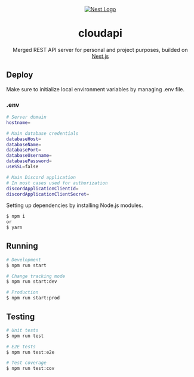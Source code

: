 <p align="center">
  <a href="https://github.com/thecodebears" target="blank"><img src="https://media.discordapp.net/attachments/997607524452798517/1003497656540217425/temp.png?width=1440&height=488" alt="Nest Logo" /></a>
</p>
    
<h1 align="center">cloudapi</h1>
 <p align="center">Merged REST API server for personal and project purposes, builded on <a href="https://nestjs.com/">Nest.js</a></p>

## Deploy

Make sure to initialize local environment variables by managing .env file.

### .env

```bash
# Server domain
hostname=

# Main database credentials
databaseHost=
databaseName=
databasePort=
databaseUsername=
databasePassword=
useSSL=false

# Main Discord application
# In most cases used for authorization
discordApplicationClientId=
discordApplicationClientSecret=

```

Setting up dependencies by installing Node.js modules.

```bash
$ npm i
or
$ yarn
```

## Running

```bash
# Development
$ npm run start

# Change tracking mode
$ npm run start:dev

# Production
$ npm run start:prod
```

## Testing

```bash
# Unit tests
$ npm run test

# E2E tests
$ npm run test:e2e

# Test coverage
$ npm run test:cov
```

